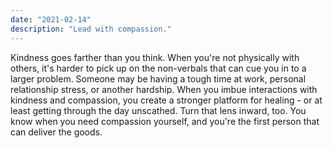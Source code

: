 ```yaml
---
date: "2021-02-14"
description: "Lead with compassion."
---
```


Kindness goes farther than you think. When you're not physically with others, it's harder to pick up on the non-verbals that can cue you in to a larger problem. Someone may be having a tough time at work, personal relationship stress, or another hardship. When you imbue interactions with kindness and compassion, you create a stronger platform for healing - or at least getting through the day unscathed. Turn that lens inward, too. You know when you need compassion yourself, and you're the first person that can deliver the goods.
